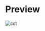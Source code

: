 # Preview

![cct](http://www.plantuml.com/plantuml/proxy?cache=no&src=https://raw.githubusercontent.com/imharrywu/ChineseCharacterTree/main/%E4%BA%8C/%E4%BA%8C.iuml)
